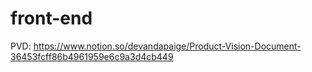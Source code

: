 # front-end

PVD: https://www.notion.so/devandapaige/Product-Vision-Document-36453fcff86b4961959e6c9a3d4cb449
